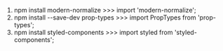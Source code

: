 1. npm install modern-normalize >>> import 'modern-normalize';
2. npm install --save-dev prop-types >>> import PropTypes from 'prop-types';
3. npm install styled-components >>> import styled from 'styled-components';
<!-- 4. npm install --save nanoid >>> import { nanoid } from 'nanoid'; -->
